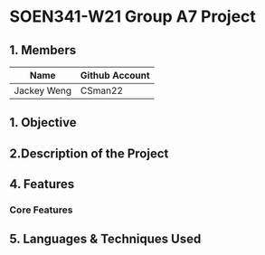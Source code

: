 # SOEN341-W21 Group A7 Project

## 1. Members
Name | Github Account
------------ | ------------- 
Jackey Weng | CSman22 


## 1. Objective

## 2.Description of the Project 


## 4. Features
### **Core Features**


## 5. Languages & Techniques Used


